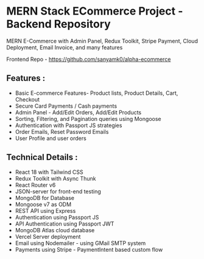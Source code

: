 # MERN Stack ECommerce Project - Backend Repository

MERN E-Commerce with Admin Panel, Redux Toolkit, Stripe Payment, Cloud Deployment, Email Invoice, and many features

Frontend Repo - https://github.com/sanyamk0/alpha-ecommerce

## Features :

- Basic E-commerce Features- Product lists, Product Details, Cart, Checkout
- Secure Card Payments / Cash payments
- Admin Panel - Add/Edit Orders, Add/Edit Products
- Sorting, Filtering, and Pagination queries using Mongoose
- Authentication with Passport JS strategies
- Order Emails, Reset Password Emails
- User Profile and user orders

## Technical Details :

- React 18 with Tailwind CSS
- Redux Toolkit with Async Thunk
- React Router v6
- JSON-server for front-end testing
- MongoDB for Database
- Mongoose v7 as ODM
- REST API using Express
- Authentication using Passport JS
- API Authentication using Passport JWT
- MongoDB Atlas cloud database
- Vercel Server deployment
- Email using Nodemailer - using GMail SMTP system
- Payments using Stripe - PaymentIntent based custom flow
